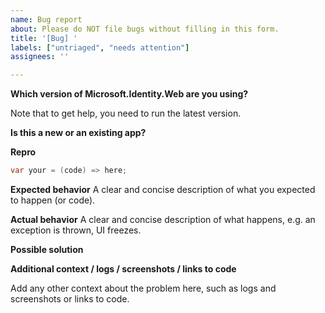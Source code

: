 ```yaml
---
name: Bug report
about: Please do NOT file bugs without filling in this form.
title: '[Bug] '
labels: ["untriaged", "needs attention"]
assignees: ''

---
```


**Which version of Microsoft.Identity.Web are you using?**

Note that to get help, you need to run the latest version.
<!-- E.g. Microsoft.Identity.Web 2.16.1 -->

**Is this a new or an existing app?**
<!-- Ex:
a. The app is in production and I have upgraded to a new version of Microsoft.Identity.Web*
b. The app is in production and I haven't upgraded Microsoft.Identity.Web*, but started seeing this issue.
c. This is a new app or an experiment.
-->

**Repro**

```csharp
var your = (code) => here;
```

**Expected behavior**
A clear and concise description of what you expected to happen (or code).

**Actual behavior**
A clear and concise description of what happens, e.g. an exception is thrown, UI freezes.

**Possible solution**
<!-- Only if you have suggestions on a fix for the bug. -->

**Additional context / logs / screenshots / links to code**
<!-- Please do not include any customer data or Personal Identifiable Information (PII) in any content posted to GitHub. See https://docs.microsoft.com/compliance/regulatory/gdpr#gdpr-faqs for more info on PII.-->
Add any other context about the problem here, such as logs and screenshots or links to code.